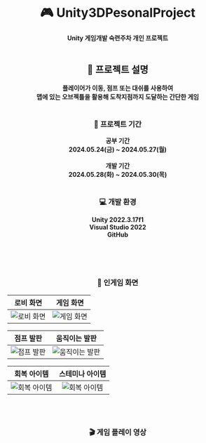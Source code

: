 <div align = "center">
  
  # :video_game: Unity3DPesonalProject
  __Unity 게임개발 숙련주차 개인 프로젝트__ <br><br>
  
## :page_with_curl: 프로젝트 설명
__플레이어가 이동, 점프 또는 대쉬를 사용하여<br> 맵에 있는 오브젝틀을 활용해 도착지점까지 도달하는 간단한 게임__ <br><br>
### :calendar: 프로젝트 기간
__공부 기간__ <br>
__2024.05.24(금) ~ 2024.05.27(월)__ <br><br>
__개발 기간__ <br>
__2024.05.28(화) ~ 2024.05.30(목)__ <br><br>

### :computer: 개발 환경
__Unity 2022.3.17f1<br>
Visual Studio 2022<br>
GitHub__ <br><br>


<br><br>
### :mag_right: 인게임 화면
|로비 화면|게임 화면| 
|:------:|:------:|
|![로비 화면]()|![게임 화면]()|

|점프 발판|움직이는 발판| 
|:------:|:------:|
|![점프 발판]()|![움직이는 발판]()|

|회복 아이템|스테미나 아이템| 
|:------:|:------:|
|![회복 아이템]()|![회복 아이템]()|



<br><br> 
### :clapper: 게임 플레이 영상
 
